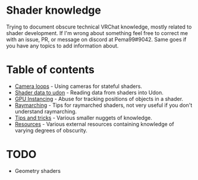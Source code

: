 # Shader knowledge
Trying to document obscure technical VRChat knowledge, mostly related to shader development. If I'm wrong about something feel free to correct me with an issue, PR, or message on discord at Pema99#9042. Same goes if you have any topics to add information about.

# Table of contents
- [Camera loops](camera-loops.md) - Using cameras for stateful shaders.
- [Shader data to udon](shader-data-to-udon.md) - Reading data from shaders into Udon.
- [GPU Instancing](gpu-instancing.md) - Abuse for tracking positions of objects in a shader.
- [Raymarching](raymarching.md) - Tips for raymarched shaders, not very useful if you don't understand raymarching.
- [Tips and tricks](tips-and-tricks.md) - Various smaller nuggets of knowledge.
- [Resources](resources.md) - Various external resources containing knowledge of varying degrees of obscurity.

# TODO
- Geometry shaders